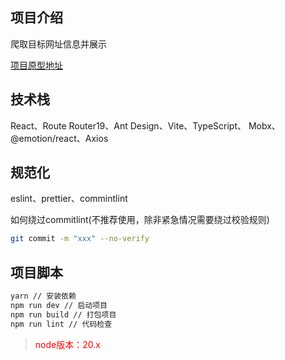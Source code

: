 ## 项目介绍
爬取目标网址信息并展示

[项目原型地址](https://mastergo.com/prototyping/156291660667183?fileOpenFrom=home&page_id=M&shareId=156291660667183)


## 技术栈
React、Route Router19、Ant Design、Vite、TypeScript、
Mobx、@emotion/react、Axios

## 规范化
eslint、prettier、commintlint

如何绕过commitlint(不推荐使用，除非紧急情况需要绕过校验规则)
```bash
git commit -m "xxx" --no-verify
```

## 项目脚本
```bash
yarn // 安装依赖
npm run dev // 启动项目
npm run build // 打包项目
npm run lint // 代码检查
```


> <font color="red">node版本：20.x</font>